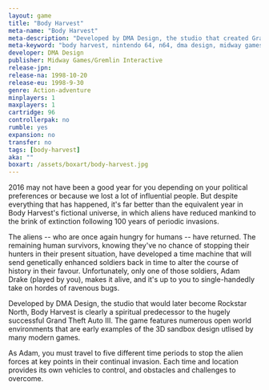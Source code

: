 ```yaml
---
layout: game
title: "Body Harvest"
meta-name: "Body Harvest"
meta-description: "Developed by DMA Design, the studio that created Grand Theft Auto, Body Harvest is an action-adventure game for the Nintendo 64. "
meta-keyword: "body harvest, nintendo 64, n64, dma design, midway games, gremlin Interactive"
developer: DMA Design
publisher: Midway Games/Gremlin Interactive
release-jpn: 
release-na: 1998-10-20
release-eu: 1998-9-30
genre: Action-adventure
minplayers: 1
maxplayers: 1
cartridge: 96
controllerpak: no
rumble: yes
expansion: no
transfer: no
tags: [body-harvest]
aka: ""
boxart: /assets/boxart/body-harvest.jpg
---
```


2016 may not have been a good year for you depending on your political preferences or because we lost a lot of influential people. But despite everything that has happened, it's far better than the equivalent year in Body Harvest's fictional universe, in which aliens have reduced mankind to the brink of extinction following 100 years of periodic invasions.

The aliens -- who are once again hungry for humans -- have returned. The remaining human survivors, knowing they've no chance of stopping their hunters in their present situation, have developed a time machine that will send genetically enhanced soldiers back in time to alter the course of history in their favour. Unfortunately, only one of those soldiers, Adam Drake (played by you), makes it alive, and it's up to you to single-handedly take on hordes of ravenous bugs.

Developed by DMA Design, the studio that would later become Rockstar North, Body Harvest is clearly a spiritual predecessor to the hugely successful Grand Theft Auto III. The game features numerous open world environments that are early examples of the 3D sandbox design utlised by many modern games.

As Adam, you must travel to five different time periods to stop the alien forces at key points in their continual invasion. Each time and location provides its own vehicles to control, and obstacles and challenges to overcome. 
